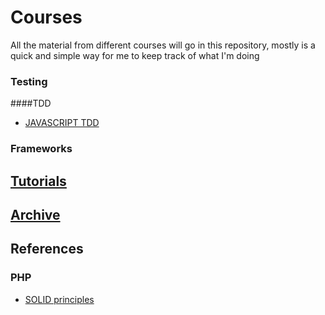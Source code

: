 # Courses

All the material from different courses will go in this repository, mostly is a quick and simple way for me to keep track of what I'm doing


### Testing
####TDD
- [JAVASCRIPT TDD](http://jrsinclair.com/articles/2016/one-weird-trick-that-will-change-the-way-you-code-forever-javascript-tdd)

### Frameworks

## [Tutorials](/Tutorials)
## [Archive](/Archive)


## References

### PHP

- [SOLID principles](/PHP/SolidPrinciples)